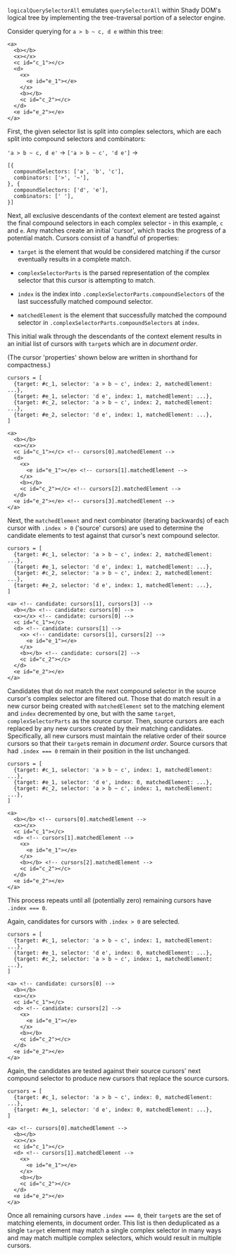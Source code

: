 `logicalQuerySelectorAll` emulates `querySelectorAll` within Shady DOM's logical
tree by implementing the tree-traversal portion of a selector engine.

Consider querying for `a > b ~ c, d e` within this tree:

```
<a>
  <b></b>
  <x></x>
  <c id="c_1"></c>
  <d>
    <x>
      <e id="e_1"></e>
    </x>
    <b></b>
    <c id="c_2"></c>
  </d>
  <e id="e_2"></e>
</a>
```

First, the given selector list is split into complex selectors, which are each
split into compound selectors and combinators:

`'a > b ~ c, d e'` &rarr; `['a > b ~ c', 'd e']` &rarr;

```
[{
  compoundSelectors: ['a', 'b', 'c'],
  combinators: ['>', '~'],
}, {
  compoundSelectors: ['d', 'e'],
  combinators: [' '],
}]
```

Next, all exclusive descendants of the context element are tested against the
final compound selectors in each complex selector - in this example, `c` and
`e`. Any matches create an initial 'cursor', which tracks the progress of a
potential match. Cursors consist of a handful of properties:

- `target` is the element that would be considered matching if the cursor
  eventually results in a complete match.

- `complexSelectorParts` is the parsed representation of the complex selector
  that this cursor is attempting to match.

- `index` is the index into `.complexSelectorParts.compoundSelectors` of the
  last successfully matched compound selector.

- `matchedElement` is the element that successfully matched the compound
  selector in `.complexSelectorParts.compoundSelectors` at `index`.

This initial walk through the descendants of the context element results in an
initial list of cursors with `target`s which are in _document order_.

(The cursor 'properties' shown below are written in shorthand for compactness.)

```
cursors = [
  {target: #c_1, selector: 'a > b ~ c', index: 2, matchedElement: ...},
  {target: #e_1, selector: 'd e', index: 1, matchedElement: ...},
  {target: #c_2, selector: 'a > b ~ c', index: 2, matchedElement: ...},
  {target: #e_2, selector: 'd e', index: 1, matchedElement: ...},
]
```

```
<a>
  <b></b>
  <x></x>
  <c id="c_1"></c> <!-- cursors[0].matchedElement -->
  <d>
    <x>
      <e id="e_1"></e> <!-- cursors[1].matchedElement -->
    </x>
    <b></b>
    <c id="c_2"></c> <!-- cursors[2].matchedElement -->
  </d>
  <e id="e_2"></e> <!-- cursors[3].matchedElement -->
</a>
```

Next, the `matchedElement` and next combinator (iterating backwards) of each
cursor with `.index > 0` ('source' cursors) are used to determine the candidate
elements to test against that cursor's next compound selector.

```
cursors = [
  {target: #c_1, selector: 'a > b ~ c', index: 2, matchedElement: ...},
  {target: #e_1, selector: 'd e', index: 1, matchedElement: ...},
  {target: #c_2, selector: 'a > b ~ c', index: 2, matchedElement: ...},
  {target: #e_2, selector: 'd e', index: 1, matchedElement: ...},
]
```

```
<a> <!-- candidate: cursors[1], cursors[3] -->
  <b></b> <!-- candidate: cursors[0] -->
  <x></x> <!-- candidate: cursors[0] -->
  <c id="c_1"></c>
  <d> <!-- candidate: cursors[1] -->
    <x> <!-- candidate: cursors[1], cursors[2] -->
      <e id="e_1"></e>
    </x>
    <b></b> <!-- candidate: cursors[2] -->
    <c id="c_2"></c>
  </d>
  <e id="e_2"></e>
</a>
```

Candidates that do not match the next compound selector in the source cursor's
complex selector are filtered out. Those that do match result in a new cursor
being created with `matchedElement` set to the matching element and `index`
decremented by one, but with the same `target`, `complexSelectorParts` as the
source cursor. Then, source cursors are each replaced by any new cursors created
by their matching candidates. Specifically, all new cursors must maintain the
relative order of their source cursors so that their `target`s remain in
_document order_. Source cursors that had `.index === 0` remain in their
position in the list unchanged.

```
cursors = [
  {target: #c_1, selector: 'a > b ~ c', index: 1, matchedElement: ...},
  {target: #e_1, selector: 'd e', index: 0, matchedElement: ...},
  {target: #c_2, selector: 'a > b ~ c', index: 1, matchedElement: ...},
]
```

```
<a>
  <b></b> <!-- cursors[0].matchedElement -->
  <x></x>
  <c id="c_1"></c>
  <d> <!-- cursors[1].matchedElement -->
    <x>
      <e id="e_1"></e>
    </x>
    <b></b> <!-- cursors[2].matchedElement -->
    <c id="c_2"></c>
  </d>
  <e id="e_2"></e>
</a>
```

This process repeats until all (potentially zero) remaining cursors have `.index === 0`.

Again, candidates for cursors with `.index > 0` are selected.

```
cursors = [
  {target: #c_1, selector: 'a > b ~ c', index: 1, matchedElement: ...},
  {target: #e_1, selector: 'd e', index: 0, matchedElement: ...},
  {target: #c_2, selector: 'a > b ~ c', index: 1, matchedElement: ...},
]
```

```
<a> <!-- candidate: cursors[0] -->
  <b></b>
  <x></x>
  <c id="c_1"></c>
  <d> <!-- candidate: cursors[2] -->
    <x>
      <e id="e_1"></e>
    </x>
    <b></b>
    <c id="c_2"></c>
  </d>
  <e id="e_2"></e>
</a>
```

Again, the candidates are tested against their source cursors' next compound
selector to produce new cursors that replace the source cursors.

```
cursors = [
  {target: #c_1, selector: 'a > b ~ c', index: 0, matchedElement: ...},
  {target: #e_1, selector: 'd e', index: 0, matchedElement: ...},
]
```

```
<a> <!-- cursors[0].matchedElement -->
  <b></b>
  <x></x>
  <c id="c_1"></c>
  <d> <!-- cursors[1].matchedElement -->
    <x>
      <e id="e_1"></e>
    </x>
    <b></b>
    <c id="c_2"></c>
  </d>
  <e id="e_2"></e>
</a>
```

Once all remaining cursors have `.index === 0`, their `target`s are the set of
matching elements, in document order. This list is then deduplicated as a single
`target` element may match a single complex selector in many ways and may match
multiple complex selectors, which would result in multiple cursors.
